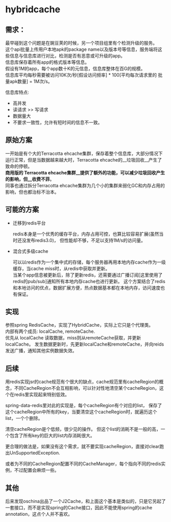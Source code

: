 # hybridcache

## 需求：

最早碰到这个问题是在豌豆荚的时候，另一个项目组里有个检测升级的服务。  
这个api批量上传用户本地apk的package name以及版本号等信息，服务端将这些信息与信息库进行对比，检测是否有恶意或可升级的app。  
信息库保存着所有app的格式版本等信息。  
假设有1M的app，每个app数十K的元信息，信息库整体在百G的规模。  
信息库平均每秒需要被访问10K次/秒[假设访问频率] * 100[平均每次请求里的 批量apk数量] = 1M次/s。

信息库特点: 
- 高并发
- 读请求 >> 写请求
- 数据量大
- 不要求一致性，允许有短时间的信息不一致。

## 原始方案

一开始是有个大的Terracotta ehcache集群，保存着整个信息库，大部分情况下运行正常，但是当数据越来越大时，Terracotta ehcache的__垃圾回收__产生了致命的停顿。  
__商用版的 Terracotta ehcache集群__提供了额外的功能，可以减少垃圾回收产生的影响，但__收费不菲__。  
同事也通过拆分Terracotta ehcache集群为几个小的集群来弱化GC和内存占用的影响，但也都治标不治本。

## 可能的方案

* 迁移到redis平台

  redis本身是一个优秀的缓存平台，内存占用可控，也算比较容易扩展(虽然当时还没发布redis3.0)， 但性能却不够，不足以支持1M/s的访问量。  

* 混合式多级cache
  
  可以以redis作为一个集中式的存储，每个服务器再用本地内存cache作为一级缓存，当cache miss时，从redis中获取并更新。  
  当某个app信息被更新后，除了更新redis，还需要通过广播订阅[这里使用了redis的pub/sub]通知所有本地内存cache也进行更新。
  这个方案结合了redis和本地访问的优点，数据扩展方便，热点数据基本都在本地内存，访问速度也有保证。
  

## 实现

参照spring RedisCache，实现了HybridCache，实际上它只是个代理类。  
内部有两个成员: localCache, remoteCache.   
优先从 localCache 读取数据，miss则从remoteCache获取，并更新localCache。
发生数据更新时，先更新localCache和remoteCache，并向reids发送广播，通知其他实例数据失效。


## 后续

用redis实现jsr的cache规范有个很大的缺点，cache规范里有cacheRegion的概念，不同CacheRegion不会互相影响，可以针对性地清空某个cacheRegion，这个在redis里实现起来特别低效。

spring-data-redis里对此的实现是，每个cacheRegion有个对应的list， 保存了这个cacheRegion中所有的key，当要清空这个cacheRegion时，就遍历这个list，一个个删除。

清空cacheRegion是个低频，很少见的操作。 但这个list的消耗不是一般的高，一个包含了所有key的巨大的list内存消耗很大。

更合理的做法是，如果没有这个需求，就不要实现cacheRegion，直接对clear跑出UnSupportedException.

或者为不同的CacheRegion配置不同的CacheManager，每个指向不同的redis实例，不过配置会麻烦一些。

## 其他

后来发现oschina出品了一个J2Cache，和上面这个基本是类似的，只是它另起了一套接口，而不是实现spring的Cache接口，因此不能使用spring的cache annotation，这点个人并不喜欢。











        
